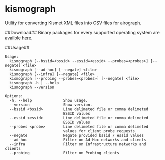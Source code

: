 kismograph
==============

Utility for converting Kismet XML files into CSV files for airograph.

##Download##
Binary packages for every supported operating system are availble [here](https://github.com/mattburch/kismograph/releases/latest).

##Usage##
```
Usage:
  kismograph [--bssid=<bssid> --essid=<essid> --probes=<probes>] [--negate] <file>
  kismograph [--ad-hoc] [--negate] <file>
  kismograph [--infra] [--negate] <file>
  kismograph [--probing --probes=<probes>] [--negate] <file>
  kismograph -h | --help
  kismograph --version

Options:
  -h, --help              Show usage.
  --version               Show version.
  --bssid <bssid>         Line delimeted file or comma delimeted
                          BSSID values
  --essid <essid>         Line delimeted file or comma delimeted
                          ESSID values
  --probes <probe>        Line delimeted file or comma delimeted
                          values for client probe requests
  --negate                Negate provided bssid / essid values
  --ad-hoc                Filter on Ad-Hoc networks and clients
  --infra                 Filter on Infrastructure networks and clients
  --probing               Filter on Probing clients
```
